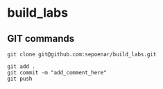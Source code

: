 # build_labs


## GIT commands
```
git clone git@github.com:sepoenar/build_labs.git

git add .
git commit -m "add_comment_here"
git push
```
